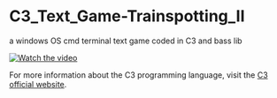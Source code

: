 # C3_Text_Game-Trainspotting_II
a windows OS cmd terminal text game coded in C3 and bass lib

[![Watch the video](http://img.youtube.com/vi/Qzw1m7PweXs/0.jpg)](https://www.youtube.com/watch?v=Qzw1m7PweXs)

For more information about the C3 programming language, visit the [C3 official website](https://c3-lang.org/).
